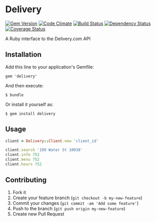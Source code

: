 # Delivery

[![Gem Version](https://badge.fury.io/rb/delivery.svg)](http://badge.fury.io/rb/delivery) [![Code Climate](https://codeclimate.com/github/jamesaanderson/delivery.png)](https://codeclimate.com/github/jamesaanderson/delivery) [![Build Status](https://travis-ci.org/jamesaanderson/delivery.svg)](https://travis-ci.org/jamesaanderson/delivery) [![Dependency Status](https://gemnasium.com/jamesaanderson/delivery.svg)](https://gemnasium.com/jamesaanderson/delivery) [![Coverage Status](https://coveralls.io/repos/jamesaanderson/delivery/badge.png)](https://coveralls.io/r/jamesaanderson/delivery)

A Ruby interface to the Delivery.com API

## Installation

Add this line to your application's Gemfile:

    gem 'delivery'

And then execute:

    $ bundle

Or install it yourself as:

    $ gem install delivery

## Usage

```ruby
client = Delivery::Client.new 'client_id'

client.search '199 Water St 10038'
client.info 752
client.menu 752
client.hours 752
```

## Contributing

1. Fork it
2. Create your feature branch (`git checkout -b my-new-feature`)
3. Commit your changes (`git commit -am 'Add some feature'`)
4. Push to the branch (`git push origin my-new-feature`)
5. Create new Pull Request
